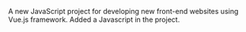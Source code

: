 A new JavaScript project for developing new front-end websites using Vue.js framework.
Added a Javascript in the project.
